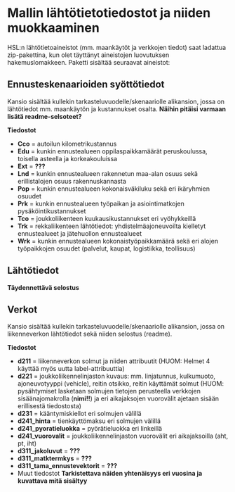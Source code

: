 # Mallin lähtötietotiedostot ja niiden muokkaaminen

HSL:n lähtötietoaineistot (mm. maankäytöt ja verkkojen tiedot) saat ladattua zip-pakettina, kun olet täyttänyt aineistojen luovutuksen hakemuslomakkeen. Paketti sisältää seuraavat aineistot:

## Ennusteskenaarioiden syöttötiedot

Kansio sisältää kullekin tarkasteluvuodelle/skenaariolle alikansion, jossa on lähtötiedot mm. maankäytön ja kustannukset osalta. **Näihin pitäisi varmaan lisätä readme-selsoteet?**

**Tiedostot**

* **Cco** = autoilun kilometrikustannus
* **Edu** = kunkin ennustealueen oppilaspaikkamäärät peruskoulussa, toisella asteella ja korkeakouluissa
* **Ext** = **???**
* **Lnd** = kunkin ennustealueen rakennetun maa-alan osuus sekä erillistalojen osuus rakennuskannasta
* **Pop** = kunkin ennustealueen kokonaisväkiluku sekä eri ikäryhmien osuudet
* **Prk** = kunkin ennustealueen työpaikan ja asiointimatkojen pysäköintikustannukset
* **Tco** = joukkoliikenteen kuukausikustannukset eri vyöhykkeillä
* **Trk** = rekkaliikenteen lähtötiedot: yhdistelmäajoneuvoilta kielletyt ennustealueet ja jätehuollon ennustealueet
* **Wrk** = kunkin ennustealueen kokonaistyöpaikkamäärä sekä eri alojen työpaikkojen osuudet (palvelut, kaupat, logistiikka, teollisuus)

## Lähtötiedot

**Täydennettävä selostus**

## Verkot

Kansio sisältää kullekin tarkasteluvuodelle/skenaariolle alikansion, jossa on liikenneverkon lähtötiedot sekä niiden selostus (readme).

**Tiedostot**

* **d211** = liikenneverkon solmut ja niiden attribuutit (HUOM: Helmet 4 käyttää myös uutta label-attribuuttia)
* **d221** = joukkoliikennelinjaston kuvaus: mm. linjatunnus, kulkumuoto, ajoneuvotyyppi (vehicle), reitin otsikko, reitin käyttämät solmut (HUOM: pysähtymiset lasketaan solmujen tietojen perusteella verkkojen sisäänajomakrolla (**nimi!!**) ja eri aikajaksojen vuorovälit ajetaan sisään erillisestä tiedostosta)
* **d231** = kääntymiskiellot eri solmujen välillä
* **d241_hinta** = tienkäyttömaksu eri solmujen välillä
* **d241_pyoratieluokka** = pyörätieluokka eri linkeillä
* **d241_vuorovalit** = joukkoliikennelinjaston vuorovälit eri aikajaksoilla (aht, pt, iht)
* **d311_jakoluvut** = **???**
* **d311_matktermkys** = **???**
* **d311_tama_ennustevektorit** = **???**
* Muut tiedostot **Tarkistettava näiden yhtenäisyys eri vuosina ja kuvattava mitä sisältyy**
